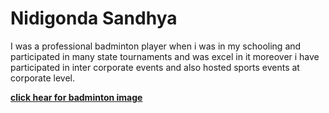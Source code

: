 # Nidigonda Sandhya

I was a professional badminton player when i was in my schooling and participated in many state tournaments and was excel in it moreover i have participated in inter corporate events and also hosted sports events at corporate level.

**[click hear for badminton image](image.png)**